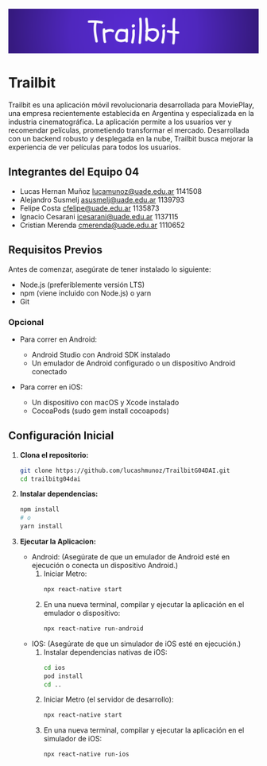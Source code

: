 ![Trailbit Logo](./app/assets/images/trailbit_banner.png)

# Trailbit

Trailbit es una aplicación móvil revolucionaria desarrollada para MoviePlay, una empresa recientemente establecida en Argentina y especializada en la industria cinematográfica. La aplicación permite a los usuarios ver y recomendar películas, prometiendo transformar el mercado. Desarrollada con un backend robusto y desplegada en la nube, Trailbit busca mejorar la experiencia de ver películas para todos los usuarios.

## Integrantes del Equipo 04

- Lucas Hernan Muñoz lucamunoz@uade.edu.ar 1141508
- Alejandro Susmelj asusmelj@uade.edu.ar 1139793
- Felipe Costa cfelipe@uade.edu.ar 1135873
- Ignacio Cesarani icesarani@uade.edu.ar 1137115
- Cristian Merenda cmerenda@uade.edu.ar 1110652

## Requisitos Previos

Antes de comenzar, asegúrate de tener instalado lo siguiente:

- Node.js (preferiblemente versión LTS)
- npm (viene incluido con Node.js) o yarn
- Git

### Opcional

- Para correr en Android:
  - Android Studio con Android SDK instalado
  - Un emulador de Android configurado o un dispositivo Android conectado

- Para correr en iOS:
  - Un dispositivo con macOS y Xcode instalado
  - CocoaPods (sudo gem install cocoapods)

## Configuración Inicial

1. **Clona el repositorio:**

   ```bash
   git clone https://github.com/lucashmunoz/TrailbitG04DAI.git
   cd trailbitg04dai
   ```
   
2. **Instalar dependencias:**

   ```bash
   npm install
   # o
   yarn install
   ```
3. **Ejecutar la Aplicacion:**

   - Android: (Asegúrate de que un emulador de Android esté en ejecución o conecta un dispositivo Android.)
      1. Iniciar Metro:
         ```bash
         npx react-native start
         ```
      2. En una nueva terminal, compilar y ejecutar la aplicación en el emulador o dispositivo:
         ```bash
         npx react-native run-android
         ```
   - IOS: (Asegúrate de que un simulador de iOS esté en ejecución.)
      1. Instalar dependencias nativas de iOS:
         ```bash
         cd ios
         pod install
         cd ..
         ```
      2. Iniciar Metro (el servidor de desarrollo):
         ```bash
         npx react-native start
         ```
      3. En una nueva terminal, compilar y ejecutar la aplicación en el simulador de iOS:
         ```bash
         npx react-native run-ios
         ```
         
